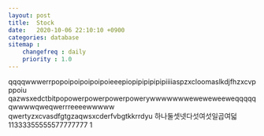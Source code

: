 ```yaml
---
layout: post
title:  Stock
date:   2020-10-06 22:10:10 +0900
categories: database
sitemap :
    changefreq : daily
    priority : 1.0
---
```














qqqqwwwerrpopoipoipoipoipoieeepiopipipipipipiiiiaspzxcloomaslkdjfhzxcvpppoiu
qazwsxedctbitpopowerpowerpowerpowerywwwwwwweweweweeweqqqqqqwwwwqweqwerrreeeewwwww
qwertyzxcvasdfgtgzaqwsxcderfvbgtkkrrdyu
하나둘셋넷다섯여섯일곱여덟
11333355555577777777
1